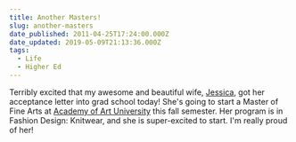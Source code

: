 ```yaml
---
title: Another Masters!
slug: another-masters
date_published: 2011-04-25T17:24:00.000Z
date_updated: 2019-05-09T21:13:36.000Z
tags:
  - Life
  - Higher Ed
---
```


Terribly excited that my awesome and beautiful wife, [Jessica](https://waysideviolet.com), got her acceptance letter into grad school today! She's going to start a Master of Fine Arts at [Academy of Art University](http://www.academyart.edu/) this fall semester. Her program is in Fashion Design: Knitwear, and she is super-excited to start. I'm really proud of her!
